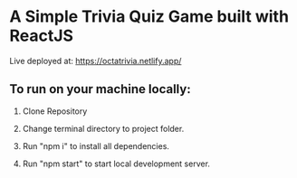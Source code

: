 # A Simple Trivia Quiz Game built with ReactJS

Live deployed at: https://octatrivia.netlify.app/

## To run on your machine locally:

1. Clone Repository

2. Change terminal directory to project folder.

3. Run "npm i" to install all dependencies.

4. Run "npm start" to start local development server.